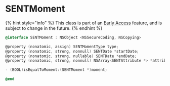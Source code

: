 # SENTMoment

{% hint style="info" %}
This class is part of an [Early Access](../../../../appendix/feature-production-readiness.md) feature, and is subject to change in the future.
{% endhint %}

```objectivec
@interface SENTMoment : NSObject <NSSecureCoding, NSCopying>

@property (nonatomic, assign) SENTMomentType type;
@property (nonatomic, strong, nonnull) SENTDate *startDate;
@property (nonatomic, strong, nullable) SENTDate *endDate;
@property (nonatomic, strong, nonnull) NSArray<SENTAttribute *> *attributes;

- (BOOL)isEqualToMoment:(SENTMoment *)moment;

@end
```
